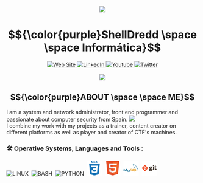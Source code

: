 
<div id="header" align="center">
  <img src="https://i.giphy.com/media/weJbWNRpb4V7z6PKrq/giphy.webp" width="150"/>
</div>

# $${\color{purple}ShellDredd \space \space Informática}$$

<div id="badges" align="center">
  <a href="https://shelldredd.github.io/">
    <img src="https://img.shields.io/badge/website-000000?style=for-the-badge&logo=About.me&logoColor=white" target="_blank" alt="Web Site"/>
  </a>
  <a href="https://www.linkedin.com/in/alexandre-varela-sysadmin">
    <img src="https://img.shields.io/badge/LinkedIn-blue?style=for-the-badge&logo=linkedin&logoColor=white" target="_blank" alt="LinkedIn"/>
  </a>
  <a href="https://www.youtube.com/channel/UCV_nyB99w6s3tNTSK6aRI9Q">
    <img src="https://img.shields.io/badge/YouTube-red?style=for-the-badge&logo=youtube&logoColor=white" target="_blank" alt="Youtube"/>
  </a>
  <a href="https://twitter.com/ShellDredd">
    <img src="https://img.shields.io/badge/Twitter-blue?style=for-the-badge&logo=twitter&logoColor=white" target="_blank" alt="Twitter"/>
  </a>
</div><br>

<div id="header" align="center">
  <img src="https://i.giphy.com/media/3iyKHMIKg5VWG6qHUm/giphy.webp" width="150"/>
</div>

## $${\color{purple}ABOUT \space \space ME}$$
I am a system and network administrator, front end programmer and passionate about computer security  from Spain. <img src="https://i.giphy.com/media/H1pZ9SH1vGVNxixndH/giphy.webp" width="30"><br>
I combine my work with my projects as a trainer, content creator on different platforms as well as player and creator of CTF's machines.



### :hammer_and_wrench: Operative Systems, Languages and Tools :
<div>
  <img src="https://cdn-icons-png.flaticon.com/512/6124/6124995.png"  title="LINUX" alt="LINUX" width="40" height="40"/>&nbsp;
  <img src="https://cdn-icons-png.flaticon.com/512/919/919837.png"  title="BASH" alt="BASH" width="40" height="40"/>&nbsp;
  <img src="https://cdn-icons-png.flaticon.com/512/2570/2570575.png"  title="PYTHON" alt="PYTHON" width="40" height="40"/>&nbsp;
  <img src="https://github.com/devicons/devicon/blob/master/icons/css3/css3-plain-wordmark.svg"  title="CSS3" alt="CSS" width="40" height="40"/>&nbsp;
  <img src="https://github.com/devicons/devicon/blob/master/icons/html5/html5-original.svg" title="HTML5" alt="HTML" width="40" height="40"/>&nbsp;
  <img src="https://github.com/devicons/devicon/blob/master/icons/mysql/mysql-original-wordmark.svg" title="MySQL"  alt="MySQL" width="40" height="40"/>&nbsp;
  <img src="https://github.com/devicons/devicon/blob/master/icons/git/git-original-wordmark.svg" title="Git" **alt="Git" width="40" height="40"/>

</div>

